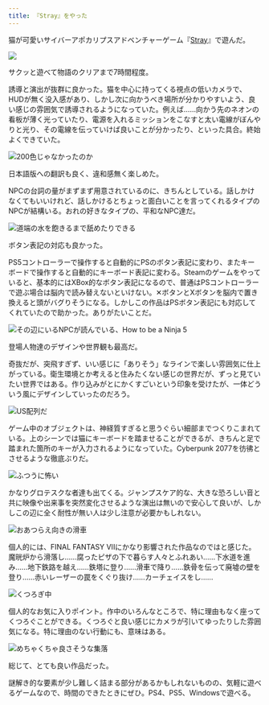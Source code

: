 ```yaml
---
title: 『Stray』をやった
---
```

猫が可愛いサイバーアポカリプスアドベンチャーゲーム『[Stray](https://store.steampowered.com/app/1332010/Stray/?l=japanese)』で遊んだ。

![](https://lh3.googleusercontent.com/a0zonWfqnhEH4gFQqh7ocK5HrLx9R8X3qA8sMSXUVPtLHBH1qr9ayK74x22KYVu6tiPz9wKFqbbD0pNmtE_sOKo5FM1lEGOEVV2DQEecj9-1FRfO-lwXk5VDORZlx3Bjac2hxwumFtMxnXswWUDdboE)

サクッと遊べて物語のクリアまで7時間程度。

誘導と演出が抜群に良かった。猫を中心に持ってくる視点の低いカメラで、HUDが無く没入感があり、しかし次に向かうべき場所が分かりやすいよう、良い感じの雰囲気で誘導されるようになっていた。例えば……向かう先のネオンの看板が薄く光っていたり、電源を入れるミッションをこなすと太い電線がぼんやりと光り、その電線を伝っていけば良いことが分かったり、といった具合。終始よくできていた。

![](https://lh5.googleusercontent.com/F-nBWWGHt6KZrFhc6Irh5uOtinF-x9EHbLePPT73-F--88-38Bvab9QeLDVgLje-GsgerrjHMNWzkXAf4B55ahi40xaSfmd_LYQKNosJvLpuWhuWSKUw_9Cxwgjxv1W0ZFXih-0jgy7IDRlXJy-x96Q "200色じゃなかったのか")

日本語版への翻訳も良く、違和感無く楽しめた。

NPCの台詞の量がまずまず用意されているのに、きちんとしている。話しかけなくてもいいけれど、話しかけるとちょっと面白いことを言ってくれるタイプのNPCが結構いる。おれの好きなタイプの、平和なNPC達だ。

![](https://lh6.googleusercontent.com/J76BL7Nw8J-rKsIFN_cJsizNYn1DLrR7DyzHhLbs51r1fL4ath8PTct8Jfm_hlMBMbvv156hK8K7u-Ki47P60LxnV8tHBwYEyKocRdd9JtlHfwghaFhgPLUBTZGgjZhDOlKAFK_M4mjG12e8hYUojX0 "道端の水を飽きるまで舐めたりできる")

ボタン表記の対応も良かった。

PS5コントローラーで操作すると自動的にPSのボタン表記に変わり、またキーボードで操作すると自動的にキーボード表記に変わる。Steamのゲームをやっていると、基本的にはXBox的なボタン表記になるので、普通はPSコントローラーで遊ぶ場合は脳内で読み替えないといけない。✕ボタンとXボタンを脳内で置き換えると頭がバグりそうになる。しかしこの作品はPSボタン表記にも対応してくれていたので助かった。ありがたいことだ。

![](https://lh4.googleusercontent.com/wiyk43r3TSwGNgTb80-btJgrm8uuRwC3Z_An6HF9eExstRLXAKjNGQoWhMiQqIRuwkKe5UYkDhtkYL9MyW6-2KBIgVYi5vqGCZg8t0HSSDUwfqUqhntZy6C6bza9rEPvFtNZJU8M6EiokvLcyUBEQbM "その辺にいるNPCが読んでいる、How to be a Ninja 5")

登場人物達のデザインや世界観も最高だ。

奇抜だが、突飛すぎず、いい感じに「ありそう」なラインで楽しい雰囲気に仕上がっている。衛生環境とか考えると住みたくない感じの世界だが、ずっと見ていたい世界ではある。作り込みがとにかくすごいという印象を受けたが、一体どういう風にデザインしていったのだろう。

![](https://lh5.googleusercontent.com/rQ_Pon-h4_vfcvlDm7JriWRiKbq8fhyazY8wDyegtJ-6-RX_K0sGs97Diokt4GcL2fsHz7Xlyboq4k87k8Bcd4mmofWdRLYhv7GDK303BmHrlX_eJV3D-869C0skdzIDttPGEuCs5b9a-VfuAoFh3Yg "US配列だ")

ゲーム中のオブジェクトは、神経質すぎると思うぐらい細部までつくりこまれている。上のシーンでは猫にキーボードを踏ませることができるが、きちんと足で踏まれた箇所のキーが入力されるようになっていた。Cyberpunk 2077を彷彿とさせるような徹底ぶりだ。

![](https://lh5.googleusercontent.com/8D5hvVGQ0UObZGHbb_4y2pLChwIwEWRPL-rFkaiRlPBq1F-VSm6bAyVCtFK-lwbJE6EohidLypdzu449P3c4zn_F9ilaM39BrUzMXcT-zLsOBTB1RaFJX6-Hjazvh2y1xYJHmRJRu2A8JVFJKqbg_p8 "ふつうに怖い")

かなりグロテスクな者達も出てくる。ジャンプスケア的な、大きな恐ろしい音と共に映像や出来事を突然変化させるような演出は無いので安心して良いが、しかしこの辺に全く耐性が無い人は少し注意が必要かもしれない。

![](https://lh6.googleusercontent.com/SN5uXyU0wiAv3TH1GOPD_dsAbksIq9v5Bm5Xc5qFRolCQ0TuDZSB2jOZ8U2b6O3c-PcRrpoOsjsLiDNotB9rNrMzCYfysVe27c5GIQlGPW2kJoaCK4Fr-BNZiRpFOpkiZTDk4WOaHTd9-_uO2sIVaiE "おあつらえ向きの滑車")

個人的には、FINAL FANTASY VIIにかなり影響された作品なのではと感じた。魔晄炉から滑落し……腐ったピザの下で暮らす人々とふれあい……下水道を進み……地下鉄路を越え……鉄塔に登り……滑車で降り……鉄骨を伝って廃墟の壁を登り……赤いレーザーの罠をくぐり抜け……カーチェイスをし……

![](https://lh5.googleusercontent.com/Hi1cbCHWQJUWjMela-sbfPmfDwYZh4-Tcrw-afembRAdNd1-3kA5fKtA3h26n1pY0iJLxEkRDFzyu1C95ycUSJwJzrN8hQtlnfJ6XLaDkjNa8i3mkC0JXYFQjJAclQM5QKEMVQrfdGmvAxwYyiIKiV0 "くつろぎ中")

個人的なお気に入りポイント。作中のいろんなところで、特に理由もなく座ってくつろぐことができる。くつろぐと良い感じにカメラが引いてゆったりした雰囲気になる。特に理由のない行動にも、意味はある。

![](https://lh6.googleusercontent.com/qWQDTVQkFRDe7u2XR68h-O1dgfQyAZQmP8WLoova3lvfS8tzGS1hLf7ZkXAiud6nPEhEpvcbKxo-XyyVJ8LV46JMR2G7sg8RxCzc5HeaZRvGlCxS9OLcHcNEYmH3y55Izk0E1sbXnRQGC2K5cIn5C00 "めちゃくちゃ良さそうな集落")

総じて、とても良い作品だった。

謎解き的な要素が少し難しく詰まる部分があるかもしれないものの、気軽に遊べるゲームなので、時間のできたときにぜひ。PS4、PS5、Windowsで遊べる。
